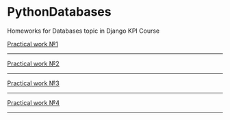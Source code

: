 # PythonDatabases
Homeworks for Databases topic in Django KPI Course


[Practical work №1](https://github.com/JmalinCode/PythonDatabases/tree/prac1)

---
[Practical work №2](https://github.com/JmalinCode/PythonDatabases/tree/prac2)

---
[Practical work №3](https://github.com/JmalinCode/PythonDatabases/tree/prac3)

---
[Practical work №4](https://github.com/JmalinCode/PythonDatabases/tree/prac4)

---